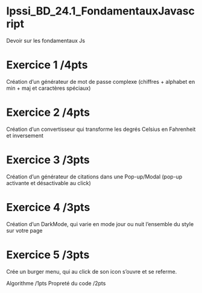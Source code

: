# Ipssi_BD_24.1_FondamentauxJavascript
Devoir sur les fondamentaux Js

# Exercice 1 /4pts
Création d’un générateur de mot de passe complexe
(chiffres + alphabet en min + maj et caractères spéciaux)

# Exercice 2 /4pts
Création d’un convertisseur qui transforme les degrés Celsius en Fahrenheit et inversement

# Exercice 3 /3pts
Création d’un générateur de citations dans une Pop-up/Modal
(pop-up activante et désactivable au click)

# Exercice 4 /3pts
Création d’un DarkMode, qui varie en mode jour ou nuit l’ensemble du style sur votre page

# Exercice 5 /3pts
Crée un burger menu, qui au click de son icon s’ouvre et se referme.

Algorithme /1pts 
Propreté du code /2pts
